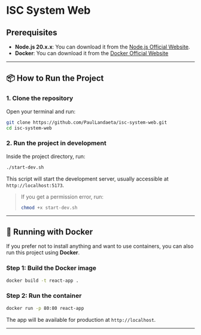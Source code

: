 
#  ISC System Web 

##  Prerequisites

- **Node.js 20.x.x**: You can download it from the [Node.js Official Website](https://nodejs.org/).
- **Docker**: You can download it from the [Docker Official Website](https://www.docker.com/)

---

## 📦 How to Run the Project

### 1. Clone the repository

Open your terminal and run:

```bash
git clone https://github.com/PaulLandaeta/isc-system-web.git
cd isc-system-web
```

### 2. Run the project in development

Inside the project directory, run:

```bash
./start-dev.sh
```

This script will start the development server, usually accessible at `http://localhost:5173`.

> If you get a permission error, run:
> ```bash
> chmod +x start-dev.sh
> ```

---

## 🐳 Running with Docker

If you prefer not to install anything and want to use containers, you can also run this project using **Docker**.

### Step 1: Build the Docker image

```bash
docker build -t react-app .
```

### Step 2: Run the container

```bash
docker run -p 80:80 react-app
```

The app will be available for production at `http://localhost`.

---
